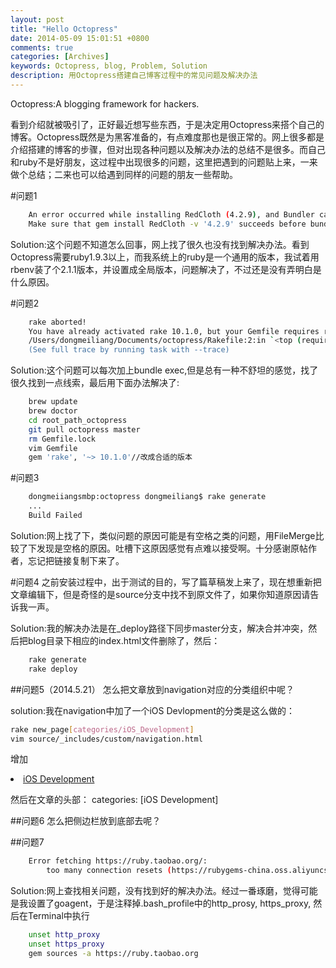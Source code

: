 ```yaml
---
layout: post
title: "Hello Octopress"
date: 2014-05-09 15:01:51 +0800
comments: true
categories: [Archives]
keywords: Octopress, blog, Problem, Solution
description: 用Octopress搭建自己博客过程中的常见问题及解决办法
---
```

Octopress:A blogging framework for hackers.

看到介绍就被吸引了，正好最近想写些东西，于是决定用Octopress来搭个自己的博客。Octopress既然是为黑客准备的，有点难度那也是很正常的。网上很多都是介绍搭建的博客的步骤，但对出现各种问题以及解决办法的总结不是很多。而自己和ruby不是好朋友，这过程中出现很多的问题，这里把遇到的问题贴上来，一来做个总结；二来也可以给遇到同样的问题的朋友一些帮助。

#问题1  
```bash
	An error occurred while installing RedCloth (4.2.9), and Bundler cannot continue.  
	Make sure that gem install RedCloth -v '4.2.9' succeeds before bundling.  
```

Solution:这个问题不知道怎么回事，网上找了很久也没有找到解决办法。看到Octopress需要ruby1.9.3以上，而我系统上的ruby是一个通用的版本，我试着用rbenv装了个2.1.1版本，并设置成全局版本，问题解决了，不过还是没有弄明白是什么原因。

#问题2  
```bash
	rake aborted!  
	You have already activated rake 10.1.0, but your Gemfile requires rake 10.0.4. Prepending `bundle exec` to your command may solve this.
	/Users/dongmeiliang/Documents/octopress/Rakefile:2:in `<top (required)>'
	(See full trace by running task with --trace)
```

Solution:这个问题可以每次加上bundle exec,但是总有一种不舒坦的感觉，找了很久找到一点线索，最后用下面办法解决了:  
```bash
	brew update
	brew doctor
	cd root_path_octopress
	git pull octopress master
	rm Gemfile.lock
	vim Gemfile
	gem 'rake', '~> 10.1.0'//改成合适的版本
```

#问题3  
```bash
	dongmeiiangsmbp:octopress dongmeiliang$ rake generate
	...
	Build Failed
```

Solution:网上找了下，类似问题的原因可能是有空格之类的问题，用FileMerge比较了下发现是空格的原因。吐槽下这原因感觉有点难以接受啊。十分感谢原帖作者，忘记把链接复制下来了。

#问题4
之前安装过程中，出于测试的目的，写了篇草稿发上来了，现在想重新把文章编辑下，但是奇怪的是source分支中找不到原文件了，如果你知道原因请告诉我一声。

Solution:我的解决办法是在_deploy路径下同步master分支，解决合并冲突，然后把blog目录下相应的index.html文件删除了，然后：
```bash
	rake generate
	rake deploy
```
	
##问题5（2014.5.21）
怎么把文章放到navigation对应的分类组织中呢？

solution:我在navigation中加了一个iOS Devlopment的分类是这么做的： 
```bash 
rake new_page[categories/iOS_Development]  
vim source/_includes/custom/navigation.html
```
增加<li><a href="{{ root_url }}/blog/categories/ios-development">iOS Development</a></li>

然后在文章的头部：
categories: [iOS Development]

##问题6
怎么把侧边栏放到底部去呢？
	
##问题7  
```bash
	Error fetching https://ruby.taobao.org/:
    	too many connection resets (https://rubygems-china.oss.aliyuncs.com/specs.4.8.gz)
```

Solution:网上查找相关问题，没有找到好的解决办法。经过一番琢磨，觉得可能是我设置了goagent，于是注释掉.bash_profile中的http_prosy, https_proxy, 然后在Terminal中执行  
```bash
	unset http_proxy  
	unset https_proxy  
	gem sources -a https://ruby.taobao.org  
```